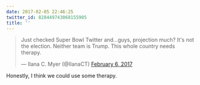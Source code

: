 ```yaml
---
date: 2017-02-05 22:46:25
twitter_id: 828449743068155905
title: ''
---
```


<blockquote class="twitter-tweet"><p lang="en" dir="ltr">Just checked Super Bowl Twitter and...guys, projection much? It&#39;s not the election. Neither team is Trump. This whole country needs therapy.</p>&mdash; Ilana C. Myer (@IlanaCT) <a href="https://twitter.com/IlanaCT/status/828445338411339777?ref_src=twsrc%5Etfw">February 6, 2017</a></blockquote>
<script async src="https://platform.twitter.com/widgets.js" charset="utf-8"></script>

Honestly, I think we could use some therapy.

